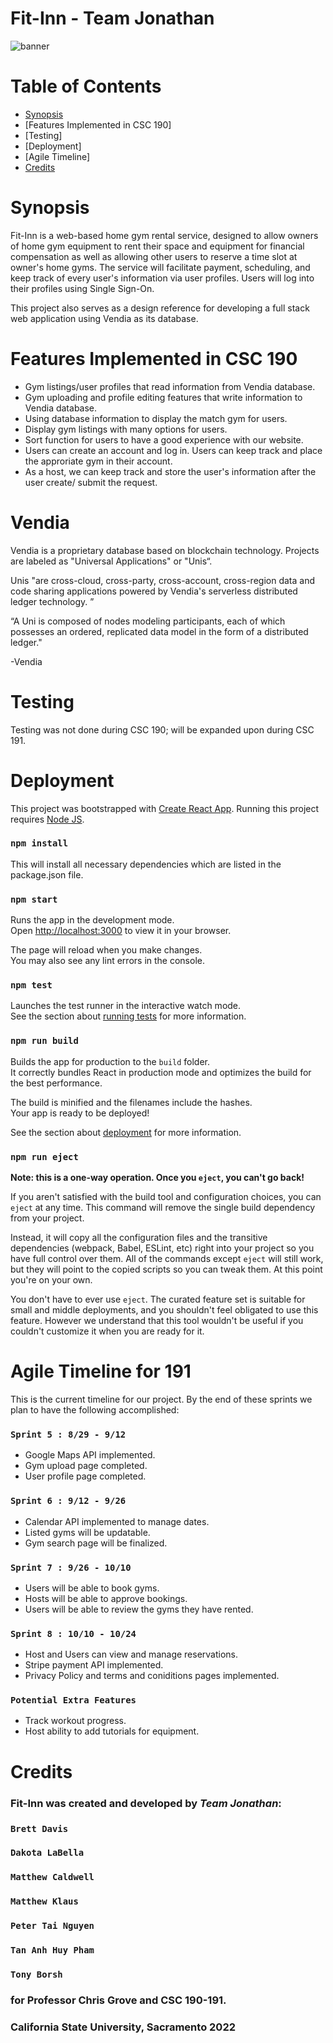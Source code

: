 # Fit-Inn - Team Jonathan

![banner](https://raw.githubusercontent.com/dlabella780/fit-inn/main/public/fitinn_vendia.png)

# Table of Contents
- [Synopsis](#synopsis)
- [Features Implemented in CSC 190]
- [Testing]
- [Deployment]
- [Agile Timeline]
- [Credits](#credits)

# Synopsis

Fit-Inn is a web-based home gym rental service, designed to allow owners of home gym equipment to rent their space and equipment for financial compensation as well as allowing other users to reserve a time slot at owner's home gyms. The service will facilitate payment, scheduling, and keep track of every user's information via user profiles. Users will log into their profiles using Single Sign-On.

This project also serves as a design reference for developing a full stack web application using Vendia as its database.

# Features Implemented in CSC 190

- Gym listings/user profiles that read information from Vendia database.
- Gym uploading and profile editing features that write information to Vendia database.
- Using database information to display the match gym for users.
- Display gym listings with many options for users.
- Sort function for users to have a good experience with our website. 
- Users can create an account and log in. Users can keep track and place the approriate gym in their account.
- As a host, we can keep track and store the user's information after the user create/ submit the request.

# Vendia

Vendia is a proprietary database based on blockchain technology. Projects are labeled as "Universal Applications" or "Unis“. 

Unis "are cross-cloud, cross-party, cross-account, cross-region data and code sharing applications powered by Vendia's serverless distributed ledger technology. ”

“A Uni is composed of nodes modeling participants, each of which possesses an ordered, replicated data model in the form of a distributed ledger." 

-Vendia


# Testing

Testing was not done during CSC 190; will be expanded upon during CSC 191.

# Deployment

This project was bootstrapped with [Create React App](https://github.com/facebook/create-react-app). Running this project requires [Node JS](https://nodejs.org/en/).

### `npm install`

This will install all necessary dependencies which are listed in the package.json file.

### `npm start`

Runs the app in the development mode.\
Open [http://localhost:3000](http://localhost:3000) to view it in your browser.

The page will reload when you make changes.\
You may also see any lint errors in the console.

### `npm test`

Launches the test runner in the interactive watch mode.\
See the section about [running tests](https://facebook.github.io/create-react-app/docs/running-tests) for more information.

### `npm run build`

Builds the app for production to the `build` folder.\
It correctly bundles React in production mode and optimizes the build for the best performance.

The build is minified and the filenames include the hashes.\
Your app is ready to be deployed!

See the section about [deployment](https://facebook.github.io/create-react-app/docs/deployment) for more information.

### `npm run eject`

**Note: this is a one-way operation. Once you `eject`, you can't go back!**

If you aren't satisfied with the build tool and configuration choices, you can `eject` at any time. This command will remove the single build dependency from your project.

Instead, it will copy all the configuration files and the transitive dependencies (webpack, Babel, ESLint, etc) right into your project so you have full control over them. All of the commands except `eject` will still work, but they will point to the copied scripts so you can tweak them. At this point you're on your own.

You don't have to ever use `eject`. The curated feature set is suitable for small and middle deployments, and you shouldn't feel obligated to use this feature. However we understand that this tool wouldn't be useful if you couldn't customize it when you are ready for it.

# Agile Timeline for 191
 
This is the current timeline for our project. By the end of these sprints we plan to have the following accomplished:

### `Sprint 5 : 8/29 - 9/12`

- Google Maps API implemented.
- Gym upload page completed.
- User profile page completed.

### `Sprint 6 : 9/12 - 9/26`

- Calendar API implemented to manage dates.
- Listed gyms will be updatable.
- Gym search page will be finalized.

### `Sprint 7 : 9/26 - 10/10`

- Users will be able to book gyms.
- Hosts will be able to approve bookings.
- Users will be able to review the gyms they have rented.

### `Sprint 8 : 10/10 - 10/24`

- Host and Users can view and manage reservations.
- Stripe payment API implemented.
- Privacy Policy and terms and coniditions pages implemented.

### `Potential Extra Features`

- Track workout progress.
- Host ability to add tutorials for equipment.

# Credits

### Fit-Inn was created and developed by *Team Jonathan*:

### `Brett Davis`
### `Dakota LaBella`
### `Matthew Caldwell`
### `Matthew Klaus`
### `Peter Tai Nguyen`
### `Tan Anh Huy Pham`
### `Tony Borsh`

### for Professor Chris Grove and CSC 190-191.
### California State University, Sacramento 2022







